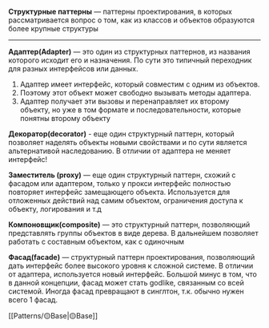 **Структурные паттерны** — паттерны проектирования, в которых рассматривается вопрос о том, как из классов и объектов образуются более крупные структуры

---

**Адаптер(Adapter)** — это один из структурных паттернов, из названия которого исходит его и назначения. По сути это типичный переходник для разных интерфейсов или данных.

1. Адаптер имеет интерфейс, который совместим с одним из объектов.
2. Поэтому этот объект может свободно вызывать методы адаптера.
3. Адаптер получает эти вызовы и перенаправляет их второму объекту, но уже в том формате и последовательности, которые понятны второму объекту

**Декоратор(decorator)** - еще один структурный паттерн, который позволяет наделять объекты новыми свойствами и по сути является альтернативой наследованию. В отличии от адаптера не меняет интерфейс!

**Заместитель (proxy)** — еще один структурный паттерн, схожий с фасадом или адаптером, только у прокси интерфейс полностью повторяет интерфейс замещающего объекта. Используется для отложенных действий над самим объектом, ограничения доступа к объекту, логирования и т.д

**Компоновщик(composite)** — это структурный паттерн, позволяющий представлять группы объектов в виде дерева. В дальнейшем позволяет работать с составным объектом, как с одиночным

**Фасад(facade)** — структурный паттерн проектирования, позволяющий дать интерфейс более высокого уровня к сложной системе. В отличии от адаптера, используется новый интерфейс. Большой минус в том, что в данной концепции, фасад может стать godlike, связанным со всей системой. Иногда фасад превращают в синглтон, т.к. обычно нужен всего 1 фасад.

[[Patterns/🟡Base|🟡Base]]
